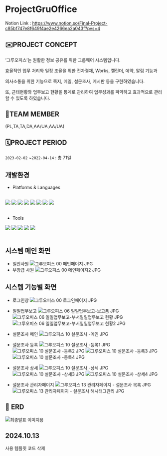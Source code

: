 # ProjectGruOffice

Notion Link : https://www.notion.so/Final-Project-c85bf747e8f649f4ae2e4266ea2a043f?pvs=4
## ✉️PROJECT CONCEPT

‘그루오피스’는 원활한 정보 공유를 위한 
그룹웨어 시스템입니다. 

효율적인 업무 처리와 일정 조율을 위한 
전자결재, Works, 캘린더, 예약, 알림 기능과 

의사소통을 위한 기능으로 
쪽지, 메일, 설문조사, 게시판 등을 구현하였습니다. 

또, 근태현황와 업무보고 현황을 통계로 관리하여
업무성과를 파악하고 효과적으로 관리할 수 있도록 하였습니다.

## 🧙TEAM MEMBER
(PL,TA,TA,DA,AA/UA,AA/UA)

## 🗓️PROJECT PERIOD

`2023-02-02` ~`2022-04-14` :  총 71일



## 개발환경
- Platforms & Languages
<br />
<div align="left">
  <img src="https://img.shields.io/badge/Java-007396?style=flat&logo=Java&logoColor=white" />
  <img src="https://img.shields.io/badge/HTML5-E34F26?style=flat&logo=HTML5&logoColor=white" />
  <img src="https://img.shields.io/badge/CSS3-1572B6?style=flat&logo=CSS3&logoColor=white" />
  <img src="https://img.shields.io/badge/Oracle SQL-F80000?style=flat&logo=Oracle&logoColor=white">
  <img src="https://img.shields.io/badge/JavaScript-F7DF1E?style=flat&logo=JavaScript&logoColor=white">
  <img src="https://img.shields.io/badge/Jquery-0769AD?style=flat&logo=Jquery&logoColor=white">  
  <img src="https://img.shields.io/badge/Bootstrap-7952B3?style=flat&logo=Bootstrap&logoColor=white">    
  <img src="https://img.shields.io/badge/Spring-6DB33F?style=flat&logo=Spring&logoColor=white">      
</div>
<br />

- Tools
<div align="left">
  <img src="https://img.shields.io/badge/Eclipse IDE-2C2255?style=flat&logo=Eclipse&logoColor=white" />
  <img src="https://img.shields.io/badge/apachetomcat-F8DC75?style=flat&logo=apachetomcat&logoColor=white" />
  <img src="https://img.shields.io/badge/json-000000?style=flat&logo=json&logoColor=white">  
  <img src="https://img.shields.io/badge/SVN-010101?style=flat&logo=SVN&logoColor=white" />
  <img src="https://img.shields.io/badge/mybatis-000000?style=flat&logo=mybatis&logoColor=white">  
</div>
<br />





## 시스템 메인 화면
- 일반사원
![그루오피스  00 메인페이지 JPG](https://user-images.githubusercontent.com/110898315/232223987-fe9301cb-ad72-4353-9a88-dc7c27ab5bb9.jpg)
- 부장급 사원
![그루오피스  00 메인페이지2 JPG](https://user-images.githubusercontent.com/110898315/232224141-b3e7167d-186d-45b5-977c-efcee726f87c.jpg)


## 시스템 기능별 화면
- 로그인창
![그루오피스  00 로그인페이지 JPG](https://user-images.githubusercontent.com/110898315/232224045-ccf1401e-7742-4b52-8066-1001cd797f26.jpg)
- 일일업무보고
![그루오피스  06 일일업무보고-보고폼 JPG](https://user-images.githubusercontent.com/110898315/232224192-be95c401-f376-4fe1-b7c7-c19b7bc92a05.jpg)
![그루오피스  06 일일업무보고-부서일일업무보고 현황 JPG](https://user-images.githubusercontent.com/110898315/232224230-f911906a-78f4-4be4-a91c-449bd5a3821f.jpg)
![그루오피스  06 일일업무보고-부서일일업무보고 현황2 JPG](https://user-images.githubusercontent.com/110898315/232224393-8679996f-c164-42a8-9c7e-dc4597099566.jpg)


- 설문조사 메인
![그루오피스  10 설문조사 -메인 JPG](https://user-images.githubusercontent.com/110898315/232224660-ffe0238d-4448-467d-b033-eb598a7db731.jpg)

- 설문조사 등록
![그루오피스  10 설문조사 -등록1 JPG](https://user-images.githubusercontent.com/110898315/232224618-0c41bcdb-665f-415f-805a-110ca9faad04.jpg)
![그루오피스  10 설문조사 -등록2 JPG](https://user-images.githubusercontent.com/110898315/232224622-148dd48a-1bd2-4d0d-8025-7a54cd7263c8.jpg)
![그루오피스  10 설문조사 -등록3 JPG](https://user-images.githubusercontent.com/110898315/232224627-e52e0db6-85c8-4ca9-b6ed-8aefccf9c4e3.jpg)
![그루오피스  10 설문조사 -등록4 JPG](https://user-images.githubusercontent.com/110898315/232224641-1699ff6e-538a-415d-9780-8a09db1435dd.jpg)

- 설문조사 상세
![그루오피스  10 설문조사 -상세 JPG](https://user-images.githubusercontent.com/110898315/232224678-420c380a-c472-4010-838a-c431b12e13db.jpg)
![그루오피스  10 설문조사 -상세3 JPG](https://user-images.githubusercontent.com/110898315/232224683-f0267bcd-5dc8-4674-b276-dc1aebe16ca7.jpg)
![그루오피스  10 설문조사 -상세4 JPG](https://user-images.githubusercontent.com/110898315/232224685-f2dba7d5-d14b-4c72-9456-623482b9e21a.jpg)

- 설문조사 관리자페이지
![그루오피스  13 관리자페이지 - 설문조사 목록 JPG](https://user-images.githubusercontent.com/110898315/232224691-d526ec7a-609a-4065-9365-c28a2ae3d671.jpg)
![그루오피스  13 관리자페이지 - 설문조사 해시태그관리 JPG](https://user-images.githubusercontent.com/110898315/232224695-b2f45b47-4e60-4195-9996-f47f9fcc853f.jpg)

## 🧮 ERD
![최종발표 이미지용](https://user-images.githubusercontent.com/110898315/232224832-8b1fdc29-b1b2-4c82-a02a-9c00737592c8.png)




## 2024.10.13
사용 템플릿 코드 삭제

